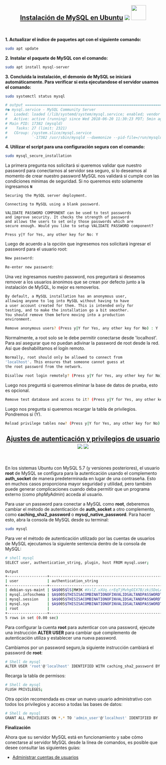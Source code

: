 [comment]: <> (Author: Marco Contreras Herrera)
[comment]: <> (Email: enidev911@gmail.com)

<h2 align="center">
  <u>Instalación de MySQL en Ubuntu</u>
  <img src="../../../../assets/ico/MySQL_Logo.ico">
  <img src="../../../../assets/ico/ubuntu_gr.ico" width="48">
</h2>

<br>

**1. Actualizar el índice de paquetes apt con el siguiente comando:**  

```bash
sudo apt update
```


**2. Instalar el paquete de MySQL con el comando:**  

```bash
sudo apt install mysql-server
```

**3. Concluida la instalación, el demonio de MySQL se iniciará automáticamente. Para verificar si esta ejecutandose el servidor usamos el comando:**  

```bash
sudo systemctl status mysql

# output ============================================================================
#● mysql.service - MySQL Community Server
#   Loaded: loaded (/lib/systemd/system/mysql.service; enabled; vendor preset: enabled)
#   Active: active (running) since Wed 2018-06-20 11:30:23 PDT; 5min ago
# Main PID: 17382 (mysqld)
#    Tasks: 27 (limit: 2321)
#   CGroup: /system.slice/mysql.service
#           `-17382 /usr/sbin/mysqld --daemonize --pid-file=/run/mysqld/mysqld.pid
```


**4. Utilizar el script para una configuración segura con el comando:**  

```bash
sudo mysql_secure_installation
```


La primera pregunta nos solicitará si queremos validar que nuestro password para conectarnos al servidor sea seguro, si lo deseamos al momento de crear nuestro password MySQL nos validará si cumple con las condiciones mínimas de seguridad. Si no queremos esto solamente ingresamos **`N`**


```
Securing the MySQL server deployment.

Connecting to MySQL using a blank password.

VALIDATE PASSWORD COMPONENT can be used to test passwords
and improve security. It checks the strength of password
and allows the users to set only those passwords which are
secure enough. Would you like to setup VALIDATE PASSWORD component?

Press y|Y for Yes, any other key for No: Y
```

Luego de acuerdo a la opción que ingresemos nos solicitará ingresar el password para el usuario root:

```bash
New password: 

Re-enter new password: 
```

Una vez ingresamos nuestro password, nos preguntará si deseamos remover a los usuarios ánonimos que se crean por defecto junto a la instalación de MySQL, lo mejor es removerlos.  

```bash
By default, a MySQL installation has an anonymous user,
allowing anyone to log into MySQL without having to have
a user account created for them. This is intended only for
testing, and to make the installation go a bit smoother.
You should remove them before moving into a production
environment.

Remove anonymous users? (Press y|Y for Yes, any other key for No) : Y
```

Normalmente, a root solo se le debe permitir conectarse desde 'localhost'. Para así asegurar que no puedan adivinar la password de root desde la red. Así que deshabilitamos el logín remoto.  

```bash
Normally, root should only be allowed to connect from
'localhost'. This ensures that someone cannot guess at
the root password from the network.

Disallow root login remotely? (Press y|Y for Yes, any other key for No) : Y 
```

Luego nos preguntá si queremos eliminar la base de datos de prueba, esto es opcional. 

```bash
Remove test database and access to it? (Press y|Y for Yes, any other key for No) : Y
```
Luego nos pregunta si queremos recargar la tabla de privilegios. Pondremos si (Y).  

```bash
Reload privilege tables now? (Press y|Y for Yes, any other key for No) : y
```


<h2 align="center">
  <u>Ajustes de autenticación y privilegios de usuario</u>
  <img src="../../../../assets/ico/MySQL_Logo.ico">
  <img src="../../../../assets/ico/database_administrators_group(48).ico">
</h2>

<br>

En los sistemas Ubuntu con MySQL 5.7 (y versiones posteriores), el usuario **root** de MySQL se configura para la autenticación usando el complemento **auth_socket** de manera predeterminada en lugar de una contraseña. Esto en muchos casos proporciona mayor seguridad y utilidad, pero también puede generar complicaciones cuando deba permitir que un programa externo (como phpMyAdmin) acceda al usuario.  

Para usar un password para conectar a MySQL como **root**, deberemos cambiar el método de autenticación de **auth_socket** a otro complemento, como **caching_sha2_password** o **mysql_native_password**. Para hacer esto, abra la consola de MySQL desde su terminal:

```bash
sudo mysql
```

Para ver el método de autenticación utilizado por las cuentas de usuarios de MySQL ejecutamos la siguiente sentencia dentro de la consola de MySQL:  

```bash
# shell mysql
SELECT user, authentication_string, plugin, host FROM mysql.user;

Output
+------------------+------------------------------------------------------------------------+-----------------------+-----------+
| user             | authentication_string                                                  | plugin                | host      |
+------------------+------------------------------------------------------------------------+-----------------------+-----------+
| debian-sys-maint | $A$005$lS|M#3K #XslZ.xXUq.crEqTjMvhgOIX7B/zki5DeLA3JB9nh0KwENtwQ4 | caching_sha2_password | localhost |
| mysql.infoschema | $A$005$THISISACOMBINATIONOFINVALIDSALTANDPASSWORDTHATMUSTNEVERBRBEUSED | caching_sha2_password | localhost |
| mysql.session    | $A$005$THISISACOMBINATIONOFINVALIDSALTANDPASSWORDTHATMUSTNEVERBRBEUSED | caching_sha2_password | localhost |
| mysql.sys        | $A$005$THISISACOMBINATIONOFINVALIDSALTANDPASSWORDTHATMUSTNEVERBRBEUSED | caching_sha2_password | localhost |
| root             |                                                                        | auth_socket           | localhost |
+------------------+------------------------------------------------------------------------+-----------------------+-----------+
5 rows in set (0.00 sec)
```

Para configurar la cuenta **root** para autenticar con una password, ejecute una instrucción **ALTER USER** para cambiar qué complemento de autenticación utiliza y establecer una nueva password.  

Cambiamos por un password seguro,la siguiente instrucción cambiará el password de **root**:  

```bash
# Shell de mysql
ALTER USER 'root'@'localhost' IDENTIFIED WITH caching_sha2_password BY 'password';
```

Recarga la tabla de permisos:  

```bash
# Shell de mysql
FLUSH PRIVILEGES;
```

Otra opción recomendada es crear un nuevo usuario administrativo con todos los privilegios y acceso a todas las bases de datos:

```bash
# Shell de mysql
GRANT ALL PRIVILEGES ON *.* TO 'admin_user'@'localhost' IDENTIFIED BY 'very_strong_password';
```


**Finalización**

Ahora que su servidor MySQL está en funcionamiento y sabe cómo conectarse al servidor MySQL desde la línea de comandos, es posible que desee consultar las siguientes guías:

- [Administrar cuentas de usuarios](https://github.com/EniDev911/enidev911_guides/tree/main/devs/database/mysql/manager_users_privileges)
